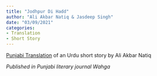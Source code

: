 ```yaml
---
title: "Jodhpur Di Hadd"
author: "Ali Akbar Natiq & Jasdeep Singh"
date: "03/09/2021"
categories:
- Translation
- Short Story
---
```

[Punjabi Translation](/pa/writing/jodhpur-di-hadd) of an Urdu short story by Ali Akbar Natiq

*Published in Punjabi literary journal Wahga*
